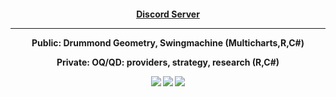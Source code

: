 

<h4 align="center"> <a href="https://discord.gg/V6arrKAUrh" target="_blank">Discord Server</a> 
 
 ---------------------
 
Public: Drummond Geometry, Swingmachine (Multicharts,R,C#)
 
Private: OQ/QD: providers, strategy, research (R,C#)
 
  ![](https://github-profile-summary-cards.vercel.app/api/cards/profile-details?username=ragve-hub&theme=default)
  ![](https://github-profile-summary-cards.vercel.app/api/cards/most-commit-language?username=ragve-hub&theme=default)
 ![](https://github-profile-summary-cards.vercel.app/api/cards/stats?username=ragve-hub&theme=default)
 
